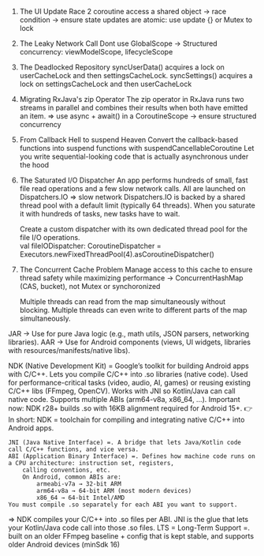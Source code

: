 1. The UI Update Race
	2 coroutine access a shared object -> race condition
	-> ensure state updates are atomic: use update {} or Mutex to lock

2. The Leaky Network Call
	Dont use GlobalScope -> Structured concurrency: viewModelScope, lifecycleScope
	
3. The Deadlocked Repository
	syncUserData() acquires a lock on userCacheLock and then settingsCacheLock. 
	syncSettings() acquires a lock on settingsCacheLock and then userCacheLock

4. Migrating RxJava's zip Operator
	The zip operator in RxJava runs two streams in parallel and combines their results when both have emitted an item.
	=> use async + await() in a CoroutineScope -> ensure structured concurrency

5. From Callback Hell to suspend Heaven
	Convert the callback-based functions into suspend functions with suspendCancellableCoroutine
	Let you write sequential-looking code that is actually asynchronous under the hood

6. The Saturated I/O Dispatcher
	An app performs hundreds of small, fast file read operations and a few slow network calls. 
	All are launched on Dispatchers.IO
	=> slow network 
	Dispatchers.IO is backed by a shared thread pool with a default limit (typically 64 threads). 
	When you saturate it with hundreds of tasks, new tasks have to wait.

	Create a custom dispatcher with its own dedicated thread pool for the file I/O operations.	
	val fileIODispatcher: CoroutineDispatcher = Executors.newFixedThreadPool(4).asCoroutineDispatcher()

7. The Concurrent Cache Problem
	Manage access to this cache to ensure thread safety while maximizing performance
	-> ConcurrentHashMap (CAS, bucket), not Mutex or synchoronized

	Multiple threads can read from the map simultaneously without blocking.
	Multiple threads can even write to different parts of the map simultaneously.

JAR → Use for pure Java logic (e.g., math utils, JSON parsers, networking libraries).
AAR → Use for Android components (views, UI widgets, libraries with resources/manifests/native libs).

NDK (Native Development Kit) = Google’s toolkit for building Android apps with C/C++.
 	Lets you compile C/C++ into .so libraries (native code).
 	Used for performance-critical tasks (video, audio, AI, games) or reusing existing C/C++ libs (FFmpeg, OpenCV).
 	Works with JNI so Kotlin/Java can call native code.
 	Supports multiple ABIs (arm64-v8a, x86_64, …).
 	Important now: NDK r28+ builds .so with 16KB alignment required for Android 15+.
👉 In short: NDK = toolchain for compiling and integrating native C/C++ into Android apps.

	JNI (Java Native Interface) =. A bridge that lets Java/Kotlin code call C/C++ functions, and vice versa.
	ABI (Application Binary Interface) =. Defines how machine code runs on a CPU architecture: instruction set, registers, 
		calling conventions, etc.
		On Android, common ABIs are:
 			armeabi-v7a → 32-bit ARM
 			arm64-v8a → 64-bit ARM (most modern devices)
 			x86_64 → 64-bit Intel/AMD
 	You must compile .so separately for each ABI you want to support.
=> 	NDK compiles your C/C++ into .so files per ABI.
 	JNI is the glue that lets your Kotlin/Java code call into those .so files.
	LTS = Long-Term Support =. built on an older FFmpeg baseline + config that is kept stable, and supports older Android devices (minSdk 16)